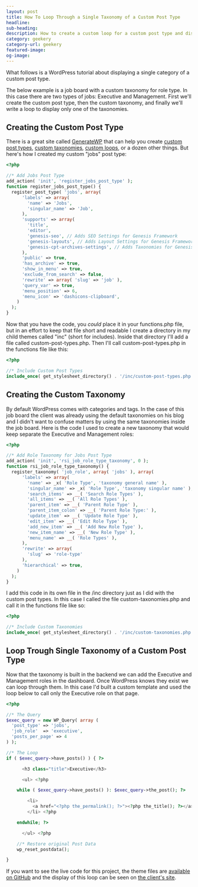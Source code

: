```yaml
---
layout: post
title: How To Loop Through a Single Taxonomy of a Custom Post Type
headline:
sub-heading:
description: How to create a custom loop for a custom post type and display only a single taxonomy.
category: geekery
category-url: geekery
featured-image:
og-image:
---
```

What follows is a WordPress tutorial about displaying a single category of a custom post type.

The below example is a job board with a custom taxonomy for role type. In this case there are two types of jobs: Executive and Management. First we'll create the custom post type, then the custom taxonomy, and finally we'll write a loop to display only one of the taxonomies.

## Creating the Custom Post Type

There is a great site called [GenerateWP](https://generatewp.com/) that can help you create [custom post types](https://generatewp.com/post-type/), [custom taxonomies](https://generatewp.com/taxonomy/), [custom loops](https://generatewp.com/wp_query/), or a dozen other things. But here's how I created my custom "jobs" post type:

```php
<?php

//* Add Jobs Post Type
add_action( 'init', 'register_jobs_post_type' );
function register_jobs_post_type() {
  register_post_type( 'jobs', array(
      'labels' => array(
        'name' => 'Jobs',
        'singular_name' => 'Job',
      ),
      'supports' => array(
        'title',
        'editor',
        'genesis-seo', // Adds SEO Settings for Genesis Framework
        'genesis-layouts', // Adds Layout Settings for Genesis Framework
        'genesis-cpt-archives-settings', // Adds Taxonomies for Genesis Framework
      ),
      'public' => true,
      'has_archive' => true,
      'show_in_menu' => true,
      'exclude_from_search' => false,
      'rewrite' => array( 'slug' => 'job' ),
      'query_var' => true,
      'menu_position' => 6,
      'menu_icon' => 'dashicons-clipboard',
    )
  );
}
```

Now that you have the code, you _could_ place it in your functions.php file, but in an effort to keep that file short and readable I create a directory in my child themes called "inc" (short for includes). Inside that directory I'll add a file called custom-post-types.php. Then I'll call custom-post-types.php in the functions file like this:

```php
<?php

//* Include Custom Post Types
include_once( get_stylesheet_directory() . '/inc/custom-post-types.php' );
```

## Creating the Custom Taxonomy

By default WordPress comes with categories and tags. In the case of this job board the client was already using the default taxonomies on his blog and I didn't want to confuse matters by using the same taxonomies inside the job board. Here is the code I used to create a new taxonomy that would keep separate the Executive and Management roles:

```php
<?php

//* Add Role Taxonomy for Jobs Post Type
add_action( 'init', 'rsi_job_role_type_taxonomy', 0 );
function rsi_job_role_type_taxonomy() {
  register_taxonomy( 'job_role', array( 'jobs' ), array(
      'labels' => array(
        'name' => _x( 'Role Type', 'taxonomy general name' ),
        'singular_name' => _x( 'Role Type', 'taxonomy singular name' ),
        'search_items' => __( 'Search Role Types' ),
        'all_items' => __( 'All Role Types' ),
        'parent_item' => __( 'Parent Role Type' ),
        'parent_item_colon' => __( 'Parent Role Type:' ),
        'update_item' => __( 'Update Role Type' ),
        'edit_item' => __( 'Edit Role Type' ),
        'add_new_item' => __( 'Add New Role Type' ),
        'new_item_name' => __( 'New Role Type' ),
        'menu_name' => __( 'Role Types' ),
      ),
      'rewrite' => array(
        'slug' => 'role-type'
      ),
      'hierarchical' => true,
    )
  );
}
```

I add this code in its own file in the /inc directory just as I did with the custom post types. In this case I called the file custom-taxonomies.php and call it in the functions file like so:

```php
<?php

//* Include Custom Taxonomies
include_once( get_stylesheet_directory() . '/inc/custom-taxonomies.php' );
```


## Loop Trough Single Taxonomy of a Custom Post Type

Now that the taxonomy is built in the backend we can add the Executive and Management roles in the dashboard. Once WordPress knows they exist we can loop through them. In this case I'd built a custom template and used the loop below to call only the Executive role on that page.

```php
<?php

//* The Query
$exec_query = new WP_Query( array (
  'post_type' => 'jobs',
  'job_role'  => 'executive',
  'posts_per_page' => 4
) );

//* The Loop
if ( $exec_query->have_posts() ) { ?>

      <h3 class="title">Executive</h3>

      <ul> <?php

    while ( $exec_query->have_posts() ): $exec_query->the_post(); ?>

        <li>
          <a href="<?php the_permalink(); ?>"><?php the_title(); ?></a>
        </li> <?php

    endwhile; ?>

      </ul> <?php

    //* Restore original Post Data
    wp_reset_postdata();

}
```

If you want to see the live code for this project, the theme files are [available on GitHub](https://github.com/bradonomics/rsi-international/) and the display of this loop can be seen on [the client's site](http://rsiinternational.asia/candidate/#available-positions).